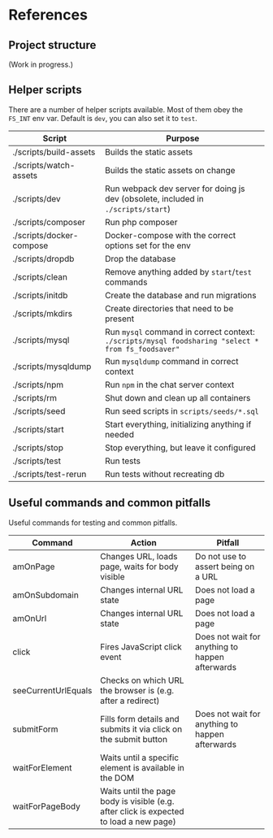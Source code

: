 # References

## Project structure

(Work in progress.)

## Helper scripts

There are a number of helper scripts available. Most of them obey the `FS_INT` env var. Default is `dev`, you can also set it to `test`.

| Script | Purpose |
|--------|---------|
| ./scripts/build-assets | Builds the static assets |
| ./scripts/watch-assets | Builds the static assets on change |
| ./scripts/dev | Run webpack dev server for doing js dev (obsolete, included in `./scripts/start`) |
| ./scripts/composer | Run php composer |
| ./scripts/docker-compose | Docker-compose with the correct options set for the env |
| ./scripts/dropdb | Drop the database |
| ./scripts/clean | Remove anything added by `start`/`test` commands |
| ./scripts/initdb | Create the database and run migrations |
| ./scripts/mkdirs | Create directories that need to be present |
| ./scripts/mysql | Run `mysql` command in correct context: `./scripts/mysql foodsharing "select * from fs_foodsaver"` |
| ./scripts/mysqldump | Run `mysqldump` command in correct context |
| ./scripts/npm | Run `npm` in the chat server context |
| ./scripts/rm | Shut down and clean up all containers |
| ./scripts/seed | Run seed scripts in `scripts/seeds/*.sql` |
| ./scripts/start| Start everything, initializing anything if needed |
| ./scripts/stop | Stop everything, but leave it configured |
| ./scripts/test | Run tests |
| ./scripts/test-rerun | Run tests without recreating db |

## Useful commands and common pitfalls

Useful commands for testing and common pitfalls.

| Command | Action | Pitfall |
|---|---|---|
| amOnPage | Changes URL, loads page, waits for body visible | Do not use to assert being on a URL |
| amOnSubdomain | Changes internal URL state | Does not load a page |
| amOnUrl | Changes internal URL state | Does not load a page |
| click | Fires JavaScript click event | Does not wait for anything to happen afterwards |
| seeCurrentUrlEquals | Checks on which URL the browser is (e.g. after a redirect) | |
| submitForm | Fills form details and submits it via click on the submit button | Does not wait for anything to happen afterwards |
| waitForElement | Waits until a specific element is available in the DOM | |
| waitForPageBody | Waits until the page body is visible (e.g. after click is expected to load a new page) | |
